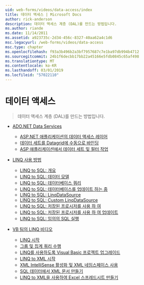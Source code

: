```yaml
---
uid: web-forms/videos/data-access/index
title: 데이터 액세스 | Microsoft Docs
author: rick-anderson
description: 데이터 액세스 계층 (DAL)를 만드는 방법입니다.
ms.author: riande
ms.date: 11/14/2011
ms.assetid: a923735c-2d34-456c-8327-40aa62a4c1d6
msc.legacyurl: /web-forms/videos/data-access
msc.type: chapter
ms.openlocfilehash: f93a3b496b2a3bf7957687c7e1ba97db994b4712
ms.sourcegitcommit: 24b1f6decbb17bb22a45166e5fdb0845c65af498
ms.translationtype: MT
ms.contentlocale: ko-KR
ms.lasthandoff: 03/01/2019
ms.locfileid: "57022110"
---
```

<a name="data-access"></a>데이터 액세스
====================
> 데이터 액세스 계층 (DAL)를 만드는 방법입니다.


- [ADO.NET Data Services](adonet-data-services/index.md)

    - [ASP.NET 애플리케이션의 데이터 액세스 레이어](adonet-data-services/data-access-layers-in-aspnet-applications.md)
    - [데이터 세트를 Datagrid에 수동으로 바인딩](adonet-data-services/how-to-manually-bind-a-dataset-to-a-datagrid.md)
    - [ASP 애플리케이션에서 데이터 세트 및 필터 작업](adonet-data-services/how-to-work-with-datasets-and-filters-from-an-asp-application.md)
- [LINQ 사용 방법](how-do-i-with-linq/index.md)

    - [LINQ to SQL: 개요](how-do-i-with-linq/how-do-i-linq-to-sql-overview.md)
    - [LINQ to SQL: 데이터 모델](how-do-i-with-linq/how-do-i-linq-to-sql-data-model.md)
    - [LINQ to SQL: 데이터베이스 쿼리](how-do-i-with-linq/how-do-i-linq-to-sql-querying-the-database.md)
    - [LINQ to SQL: 데이터베이스를 업데이트 하는 중](how-do-i-with-linq/how-do-i-linq-to-sql-updating-the-database.md)
    - [LINQ to SQL: LinqDataSource](how-do-i-with-linq/how-do-i-linq-to-sql-linqdatasource.md)
    - [LINQ to SQL: Custom LinqDataSource](how-do-i-with-linq/how-do-i-linq-to-sql-custom-linqdatasource.md)
    - [LINQ to SQL: 저장된 프로시저를 사용 하 여](how-do-i-with-linq/how-do-i-linq-to-sql-using-stored-procedures.md)
    - [LINQ to SQL: 저장된 프로시저를 사용 하 여 업데이트](how-do-i-with-linq/how-do-i-linq-to-sql-updating-with-stored-procedures.md)
    - [LINQ to SQL: 임의의 SQL 실행](how-do-i-with-linq/how-do-i-linq-to-sql-executing-arbitrary-sql.md)
- [VB 팀의 LINQ 비디오](linq-videos-from-the-vb-team/index.md)

    - [LINQ 시작](linq-videos-from-the-vb-team/how-do-i-get-started-with-linq.md)
    - [그룹 및 집계 쿼리 수행](linq-videos-from-the-vb-team/how-do-i-perform-group-and-aggregate-queries.md)
    - [LINQ를 사용하도록 Visual Basic 프로젝트 업그레이드](linq-videos-from-the-vb-team/how-do-i-upgrade-visual-basic-projects-to-enable-linq.md)
    - [LINQ to XML 시작](linq-videos-from-the-vb-team/how-do-i-get-started-with-linq-to-xml.md)
    - [XML IntelliSense 활성화 및 XML 네임스페이스 사용](linq-videos-from-the-vb-team/how-do-i-enable-xml-intellisense-and-use-xml-namespaces.md)
    - [SQL 데이터에서 XML 문서 만들기](linq-videos-from-the-vb-team/how-do-i-create-xml-documents-from-sql-data.md)
    - [LINQ to XML을 사용하여 Excel 스프레드시트 만들기](linq-videos-from-the-vb-team/how-do-i-create-excel-spreadsheets-using-linq-to-xml.md)
